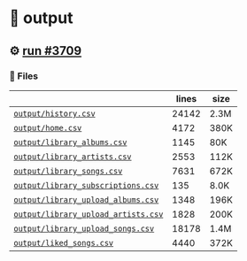 # 📝  output 

## ⚙️ [run #3709](https://github.com/jwenerd/ytm-dl/actions/runs/13845017997)

### 📁 Files

|                                                                         |lines|size|
|-------------------------------------------------------------------------|-----|----|
|[`output/history.csv` ](output/history.csv)                              |24142|2.3M|
|[`output/home.csv` ](output/home.csv)                                    |4172 |380K|
|[`output/library_albums.csv` ](output/library_albums.csv)                |1145 |80K |
|[`output/library_artists.csv` ](output/library_artists.csv)              |2553 |112K|
|[`output/library_songs.csv` ](output/library_songs.csv)                  |7631 |672K|
|[`output/library_subscriptions.csv` ](output/library_subscriptions.csv)  |135  |8.0K|
|[`output/library_upload_albums.csv` ](output/library_upload_albums.csv)  |1348 |196K|
|[`output/library_upload_artists.csv` ](output/library_upload_artists.csv)|1828 |200K|
|[`output/library_upload_songs.csv` ](output/library_upload_songs.csv)    |18178|1.4M|
|[`output/liked_songs.csv` ](output/liked_songs.csv)                      |4440 |372K|